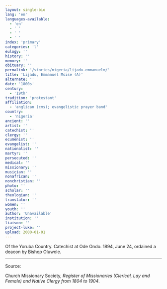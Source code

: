 ```yaml
---
layout: single-bio
lang: 'en'
languages-available:
  - 'en'
  - ' '
  - ' '
  - ' '
index: 'primary'
categories: 'l'
eulogy: ''
history: ''
memory: ''
obituary: ''
permalink: '/stories/nigeria/lijadu-emmanuelm/'
title: 'Lijadu, Emmanuel Moïse (A)'
alternate: ''
date: '1800s'
century:
  - '19th'
tradition: 'protestant'
affiliation:
  - 'anglican (cms); evangelistic prayer band'
country:
  - 'nigeria'
ancient: ''
artist: ''
catechist: ''
clergy: ''
ecumenist: ''
evangelist: ''
nationalist: ''
martyr: ''
persecuted: ''
medical: ''
missionary: ''
musician: ''
nonafrican: ''
nonchristian: ''
photo: ''
scholar: ''
theologian: ''
translator: ''
women: ''
youth: ''
author: 'Unavailable'
institution: ''
liaison: ''
project-luke: ''
upload: 2000-01-01
---
```



Of the Yoruba Country.  Catechist at Ode Ondo.  1894, June 24, ordained a deacon by Bishop Oluwole.

---

Source:

Church Missionary Society, *Register of Missionaries (Clerical, Lay and Female) and Native Clergy from 1804 to 1904*.